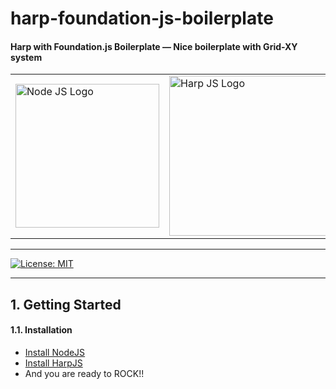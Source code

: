 # harp-foundation-js-boilerplate


#### Harp with Foundation.js Boilerplate — Nice boilerplate with Grid-XY system

<table width="100%">
	<tr>
		<td>
			<a href="https://nodejs.org/en/">
			<img src="https://www.netgains.org/wp-content/uploads/2014/01/node_js.png" width="230" title="Node JS Logo">
			</a>
		</td>
		<td>
			<a href="http://harpjs.com/">
			<img src="http://sintaxi.com/assets/img/harp-banner.svg" width="256" title="Harp JS Logo">
			</a>
		</td>
		<td>
			<a href="https://foundation.zurb.com/sites/docs/xy-grid.html">
			<img src="https://foundation.zurb.com/assets/img/learn/features/svgs/code-reduction-01.svg" width="256" title="Zurb Foundation Logo">
			</a>
		</td>
	</tr>
</table>


***

[![License: MIT](https://img.shields.io/badge/License-MIT-yellow.svg)](https://opensource.org/licenses/MIT)


***

## 1. Getting Started

#### 1.1. Installation

- [Install NodeJS](https://nodejs.org/en/)
- [Install HarpJS](http://harpjs.com/)
- And you are ready to ROCK!!
